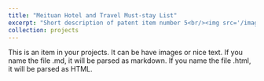 ```yaml
---
title: "Meituan Hotel and Travel Must-stay List"
excerpt: "Short description of patent item number 5<br/><img src='/images/project_meituan_list.png'>"
collection: projects
---
```


This is an item in your projects. It can be have images or nice text. If you name the file .md, it will be parsed as markdown. If you name the file .html, it will be parsed as HTML. 


